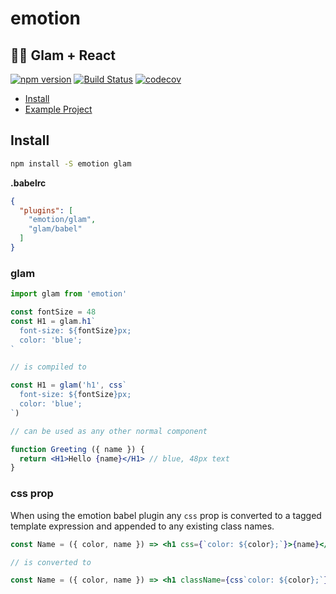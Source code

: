 # emotion

## 👩‍🚀 Glam + React

[![npm version](https://badge.fury.io/js/emotion.svg)](https://badge.fury.io/js/emotion)
[![Build Status](https://travis-ci.org/tkh44/emotion.svg?branch=master)](https://travis-ci.org/tkh44/emotion)
[![codecov](https://codecov.io/gh/tkh44/emotion/branch/master/graph/badge.svg)](https://codecov.io/gh/tkh44/emotion)


-   [Install](#install)
-   [Example Project](https://github.com/tkh44/emotion/tree/master/examples/glam)

## Install

```bash
npm install -S emotion glam
```


**.babelrc**
```json
{
  "plugins": [
    "emotion/glam",
    "glam/babel"
  ]
}
```

### glam

```jsx harmony
import glam from 'emotion'

const fontSize = 48
const H1 = glam.h1`
  font-size: ${fontSize}px;
  color: 'blue';
`

// is compiled to

const H1 = glam('h1', css`
  font-size: ${fontSize}px;
  color: 'blue';
`)

// can be used as any other normal component

function Greeting ({ name }) {
  return <H1>Hello {name}</H1> // blue, 48px text
}
```


### css prop

When using the emotion babel plugin any `css` prop is converted to a tagged template expression and appended to any existing class names.


```jsx harmony
const Name = ({ color, name }) => <h1 css={`color: ${color};`}>{name}</h1>

// is converted to

const Name = ({ color, name }) => <h1 className={css`color: ${color};`}>{name}</h1>
```
